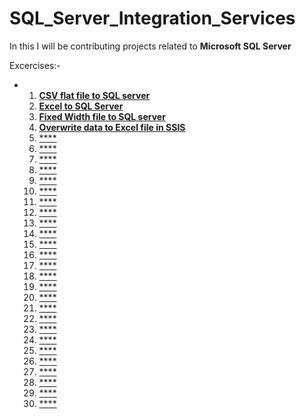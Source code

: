 # SQL_Server_Integration_Services

In this I will be contributing projects related to **Microsoft SQL Server** 

Excercises:-
- 1) [**CSV flat file to SQL server**](https://github.com/SivaKarthik711/SQL_Server_Integration_Services/tree/db673908bc2e298f101e406271e573e20fffdc1f/CSV%20to%20MS%20SQL%20Server)
  2) [**Excel to SQL Server**](https://github.com/SivaKarthik711/SQL_Server_Integration_Services/tree/67ac6bec05972eadb19691f277b88ce8d18c9d19/Excel%20to%20SQL%20server)
  3) [**Fixed Width file to SQL server**](https://github.com/SivaKarthik711/SQL_Server_Integration_Services/tree/67ac6bec05972eadb19691f277b88ce8d18c9d19/Fixed%20Width%20file%20to%20SQL%20server)
  4) [**Overwrite data to Excel file in SSIS**](https://github.com/SivaKarthik711/SQL_Server_Integration_Services/tree/67ac6bec05972eadb19691f277b88ce8d18c9d19/Overwrite%20data%20to%20Excel%20file%20in%20SSIS)
  5) [****]()
  6) [****]()
  7) [****]()
  8) [****]()
  9) [****]()
  10) [****]()
  11) [****]()
  12) [****]()
  13) [****]()
  14) [****]()
  15) [****]()
  16) [****]()
  17) [****]()
  18) [****]()
  19) [****]()
  20) [****]()
  21) [****]()
  22) [****]()
  23) [****]()
  24) [****]()
  25) [****]()
  26) [****]()
  27) [****]()
  28) [****]()
  29)  [****]()
  30)   [****]()
